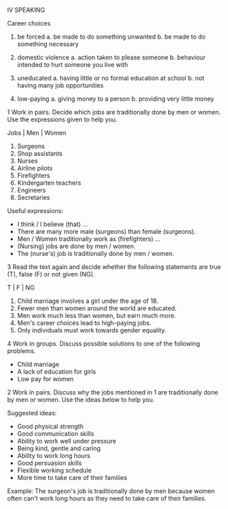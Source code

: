 IV SPEAKING

Career choices

1. be forced
   a. be made to do something unwanted
   b. be made to do something necessary

2. domestic violence
   a. action taken to please someone
   b. behaviour intended to hurt someone you live with

3. uneducated
   a. having little or no formal education at school
   b. not having many job opportunities

4. low-paying
   a. giving money to a person
   b. providing very little money

1 Work in pairs. Decide which jobs are traditionally done by men or women. Use the expressions given to help you.

Jobs | Men | Women
1. Surgeons
2. Shop assistants
3. Nurses
4. Airline pilots
5. Firefighters
6. Kindergarten teachers
7. Engineers
8. Secretaries

Useful expressions:
- I think / I believe (that) ...
- There are many more male (surgeons) than female (surgeons).
- Men / Women traditionally work as (firefighters) ...
- (Nursing) jobs are done by men / women.
- The (nurse's) job is traditionally done by men / women.

3 Read the text again and decide whether the following statements are true (T), false (F) or not given (NG).

T | F | NG
1. Child marriage involves a girl under the age of 18.
2. Fewer men than women around the world are educated.
3. Men work much less than women, but earn much more.
4. Men's career choices lead to high-paying jobs.
5. Only individuals must work towards gender equality.

4 Work in groups. Discuss possible solutions to one of the following problems.
- Child marriage
- A lack of education for girls
- Low pay for women

2 Work in pairs. Discuss why the jobs mentioned in 1 are traditionally done by men or women. Use the ideas below to help you.

Suggested ideas:
- Good physical strength
- Good communication skills
- Ability to work well under pressure
- Being kind, gentle and caring
- Ability to work long hours
- Good persuasion skills
- Flexible working schedule
- More time to take care of their families

Example:
The surgeon's job is traditionally done by men because women often can't work long hours as they need to take care of their families.